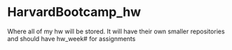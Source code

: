 # HarvardBootcamp_hw
Where all of my hw will be stored. It will have their own smaller repositories and should have hw_week# for assignments
